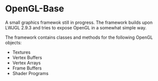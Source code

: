 # OpenGL-Base

A small graphics framewok still in progress. The framework builds upon LWJGL 2.9.3 and tries to expose OpenGL in a somewhat simple way.

The framework contains classes and methods for the following OpenGL objects:

- Textures
- Vertex Buffers
- Vertex Arrays
- Frame Buffers
- Shader Programs
